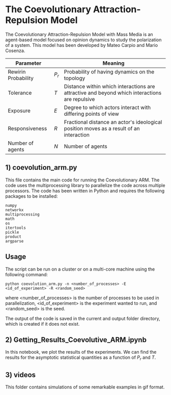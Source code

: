 # The Coevolutionary Attraction-Repulsion Model 

The Coevolutionary Attraction-Repulsion Model with Mass Media is an agent-based model focused on opinion dynamics to study the polarization of a system. This model has been developed by Mateo Carpio and Mario Cosenza. 

| Parameter     |  | Meaning    |
|----------|-----|-------------|
| Rewirin Probability | $P_r$  | Probability of having dynamics on the topology |
| Tolerance           | $T$ | Distance within which interactions are attractive and beyond which interactions are repulsive |
| Exposure            | $E$  | Degree to which actors interact with differing points of view |
| Responsiveness      | $R$ | Fractional distance an actor's ideological position moves as a result of an interaction |
| Number of agents    | $N$ | Number of agents |

## 1) coevolution_arm.py

This file contains the main code for running the Coevolutionary ARM. The code uses the multiprocessing library to parallelize the code across multiple processors.
The code has been written in Python and requires the following packages to be installed:
   
    numpy
    networkx
    multiprocessing
    math
    os
    itertools
    pickle
    product
    argparse
    

## Usage

The script can be run on a cluster or on a multi-core machine using the following command:

    python coevolution_arm.py -n <number_of_processes> -E <id_of_experiment> -R <random_seed>

where <number_of_processes> is the number of processes to be used in parallelization, <id_of_experiment> is the experiment wanted to run, and <random_seed> is the seed.

The output of the code is saved in the current and output folder directory, which is created if it does not exist.

## 2) Getting_Results_Coevolutive_ARM.ipynb
In this notebook, we plot the results of the experiments. We can find the results for the asymptotic statistical quantities as a function of $P_r$ and $T$.

## 3) videos

This folder contains simulations of some remarkable examples in gif format. 

